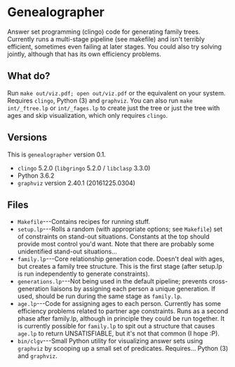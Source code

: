 # Genealographer

Answer set programming (clingo) code for generating family trees. Currently
runs a multi-stage pipeline (see makefile) and isn't terribly efficient,
sometimes even failing at later stages. You could also try solving jointly,
although that has its own efficiency problems.

## What do?

Run `make out/viz.pdf; open out/viz.pdf` or the equivalent on your system.
Requires `clingo`, Python (3) and `graphviz`. You can also run `make
int/_ftree.lp` or `int/_fages.lp` to create just the tree or just the tree with
ages and skip visualization, which only requires `clingo`.

## Versions

This is `genealographer` version 0.1.

- `clingo` 5.2.0 (`libgringo` 5.2.0 / `libclasp` 3.3.0)
- Python 3.6.2
- `graphviz` version 2.40.1 (20161225.0304)

## Files

- `Makefile`---Contains recipes for running stuff.
- `setup.lp`---Rolls a random (with appropriate options; see `Makefile`) set of
  constraints on stand-out situations. Constants at the top should provide most
  control you'd want. Note that there are probably some unidentified stand-out
  situations...
- `family.lp`---Core relationship generation code. Doesn't deal with ages, but
  creates a family tree structure. This is the first stage (after setup.lp is
  run independently to generate constraints).
- `generations.lp`---Not being used in the default pipeline; prevents
  cross-generation liaisons by assigning each person a unique generation. If
  used, should be run during the same stage as `family.lp`.
- `age.lp`---Code for assigning ages to each person. Currently has some
  efficiency problems related to partner age constraints. Runs as a second
  phase after family.lp, although in principle they could be run together. It
  is currently possible for `family.lp` to spit out a structure that causes
  `age.lp` to return UNSATISFIABLE, but it's not that common (I hope :P).
- `bin/clgv`---Small Python utility for visualizing answer sets using
  `graphviz` by scooping up a small set of predicates. Requires... Python (3)
  and `graphviz`.
